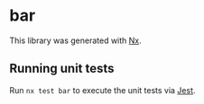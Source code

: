 # bar

This library was generated with [Nx](https://nx.dev).

## Running unit tests

Run `nx test bar` to execute the unit tests via [Jest](https://jestjs.io).
